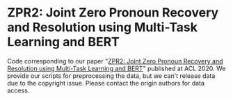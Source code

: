 # ZPR2: Joint Zero Pronoun Recovery and Resolution using Multi-Task Learning and BERT

Code corresponding to our paper "[ZPR2: Joint Zero Pronoun Recovery and Resolution using Multi-Task Learning and BERT]()" published at ACL 2020.
We provide our scripts for preprocessing the data, but we can't release data due to the copyright issue.
Please contact the origin authors for data access.
